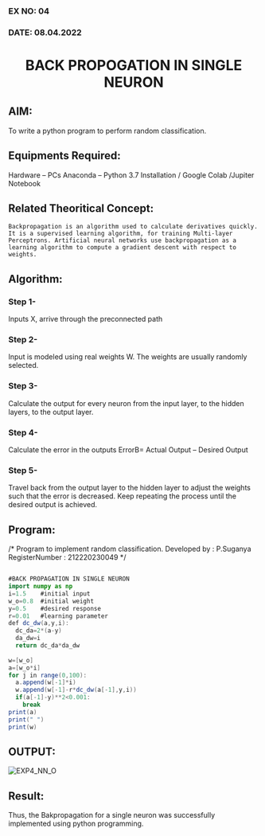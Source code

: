### EX NO: 04
### DATE: 08.04.2022
# <p align="center"> BACK PROPOGATION IN SINGLE NEURON </P>

## AIM:
To write a python program to perform random classification.

## Equipments Required:
Hardware – PCs
Anaconda – Python 3.7 Installation / Google Colab /Jupiter Notebook

## Related Theoritical Concept:
    Backpropagation is an algorithm used to calculate derivatives quickly. It is a supervised learning algorithm, for training Multi-layer Perceptrons. Artificial neural networks use backpropagation as a learning algorithm to compute a gradient descent with respect to weights.  
    
## Algorithm:
### Step 1- 
   Inputs X, arrive through the preconnected path
### Step 2-
   Input is modeled using real weights W. The weights are usually randomly selected.
### Step 3- 
   Calculate the output for every neuron from the input layer, to the hidden layers, to the output layer.
### Step 4- 
   Calculate the error in the outputs
              ErrorB= Actual Output – Desired Output
### Step 5-
   Travel back from the output layer to the hidden layer to adjust the weights such that the error is decreased. Keep repeating the process until the desired output is achieved.
   
## Program:

/*
Program to implement random classification.
Developed by   : P.Suganya
RegisterNumber :  212220230049
*/

```java

#BACK PROPAGATION IN SINGLE NEURON
import numpy as np
i=1.5    #initial input
w_o=0.8  #initial weight
y=0.5    #desired response
r=0.01   #learning parameter
def dc_dw(a,y,i):
  dc_da=2*(a-y)
  da_dw=i
  return dc_da*da_dw
  
w=[w_o]
a=[w_o*i]
for j in range(0,100):
  a.append(w[-1]*i)
  w.append(w[-1]-r*dc_dw(a[-1],y,i))
  if(a[-1]-y)**2<0.001:
    break
print(a)
print(" ")
print(w)

```

## OUTPUT:

![EXP4_NN_O](https://user-images.githubusercontent.com/77089743/165778649-75d6dc4a-a368-4aed-9a9a-fded74d0b693.PNG)

## Result:
   Thus, the Bakpropagation for a single neuron was successfully implemented using python programming.
